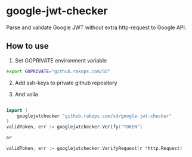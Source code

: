 # google-jwt-checker

Parse and validate Google JWT without extra http-request to Google API.

## How to use

1. Set GOPRIVATE environment variable
```bash
export GOPRIVATE="github.rakops.com/SD"
```
2. Add ssh-keys to private github repository

3. And voila

```go

import (
    googlejwtchecker "github.rakops.com/sd/google-jwt-checker"
)
validToken, err := googlejwtchecker.Verify("TOKEN")

or 

validToken, err := googlejwtchecker.VerifyRequest(r *http.Request)


```


